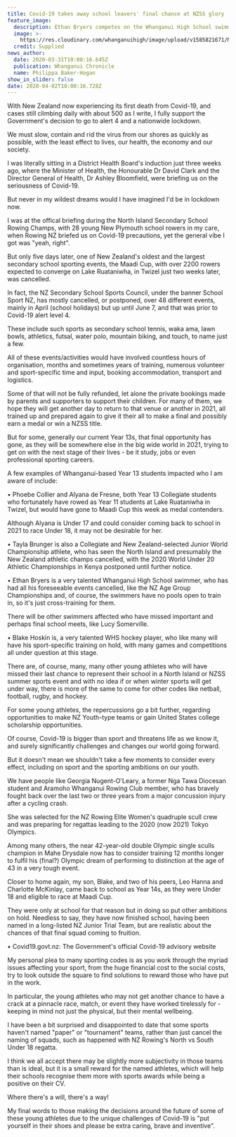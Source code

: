 ```yaml
---
title: Covid-19 takes away school leavers' final chance at NZSS glory
feature_image:
  description: Ethan Bryers competes on the Whanganui High School swimming sports day.
  image: >-
    https://res.cloudinary.com/whanganuihigh/image/upload/v1585821671/News/Ethan_Bryers._Chron_31.3.20.jpg
  credit: Supplied
news_author:
  date: 2020-03-31T10:00:16.645Z
  publication: Whanganui Chronicle
  name: Philippa Baker-Hogan
show_in_slider: false
date: 2020-04-02T10:00:16.728Z
---
```

With New Zealand now experiencing its first death from Covid-19, and cases still climbing daily with about 500 as I write, I fully support the Government's decision to go to alert 4 and a nationwide lockdown.

We must slow, contain and rid the virus from our shores as quickly as possible, with the least effect to lives, our health, the economy and our society.

I was literally sitting in a District Health Board's induction just three weeks ago, where the Minister of Health, the Honourable Dr David Clark and the Director General of Health, Dr Ashley Bloomfield, were briefing us on the seriousness of Covid-19.

But never in my wildest dreams would I have imagined I'd be in lockdown now.

I was at the offical briefing during the North Island Secondary School Rowing Champs, with 28 young New Plymouth school rowers in my care, when Rowing NZ briefed us on Covid-19 precautions, yet the general vibe I got was "yeah, right".

But only five days later, one of New Zealand's oldest and the largest secondary school sporting events, the Maadi Cup, with over 2200 rowers expected to converge on Lake Ruataniwha, in Twizel just two weeks later, was cancelled.

In fact, the NZ Secondary School Sports Council, under the banner School Sport NZ, has mostly cancelled, or postponed, over 48 different events, mainly in April (school holidays) but up until June 7, and that was prior to Covid-19 alert level 4.

These include such sports as secondary school tennis, waka ama, lawn bowls, athletics, futsal, water polo, mountain biking, and touch, to name just a few.

All of these events/activities would have involved countless hours of organisation, months and sometimes years of training, numerous volunteer and sport-specific time and input, booking accommodation, transport and logistics.

Some of that will not be fully refunded, let alone the private bookings made by parents and supporters to support their children.
For many of them, we hope they will get another day to return to that venue or another in 2021, all trained up and prepared again to give it their all to make a final and possibly earn a medal or win a NZSS title.

But for some, generally our current Year 13s, that final opportunity has gone, as they will be somewhere else in the big wide world in 2021, trying to get on with the next stage of their lives - be it study, jobs or even professional sporting careers.

A few examples of Whanganui-based Year 13 students impacted who I am aware of include:

• Phoebe Collier and Alyana de Fresne, both Year 13 Collegiate students who fortunately have rowed as Year 11 students at Lake Ruataniwha in Twizel, but would have gone to Maadi Cup this week as medal contenders.

Although Alyana is Under 17 and could consider coming back to school in 2021 to race Under 18, it may not be desirable for her.

• Tayla Brunger is also a Collegiate and New Zealand-selected Junior World Championship athlete, who has seen the North Island and presumably the New Zealand athletic champs cancelled, with the 2020 World Under 20 Athletic Championships in Kenya postponed until further notice.

• Ethan Bryers is a very talented Whanganui High School swimmer, who has had all his foreseeable events cancelled, like the NZ Age Group Championships and, of course, the swimmers have no pools open to train in, so it's just cross-training for them.

There will be other swimmers affected who have missed important and perhaps final school meets, like Lucy Somerville.

• Blake Hoskin is, a very talented WHS hockey player, who like many will have his sport-specific training on hold, with many games and competitions all under question at this stage.

There are, of course, many, many other young athletes who will have missed their last chance to represent their school in a North Island or NZSS summer sports event and with no idea if or when winter sports will get under way, there is more of the same to come for other codes like netball, football, rugby, and hockey.

For some young athletes, the repercussions go a bit further, regarding opportunities to make NZ Youth-type teams or gain United States college scholarship opportunities.

Of course, Covid-19 is bigger than sport and threatens life as we know it, and surely significantly challenges and changes our world going forward.

But it doesn't mean we shouldn't take a few moments to consider every effect, including on sport and the sporting ambitions on our youth.

We have people like Georgia Nugent-O'Leary, a former Nga Tawa Diocesan student and Aramoho Whanganui Rowing Club member, who has bravely fought back over the last two or three years from a major concussion injury after a cycling crash.

She was selected for the NZ Rowing Elite Women's quadruple scull crew and was preparing for regattas leading to the 2020 (now 2021) Tokyo Olympics.

Among many others, the near 42-year-old double Olympic single sculls champion in Mahe Drysdale now has to consider training 12 months longer to fulfil his (final?) Olympic dream of performing to distinction at the age of 43 in a very tough event.

Closer to home again, my son, Blake, and two of his peers, Leo Hanna and Charlotte McKinlay, came back to school as Year 14s, as they were Under 18 and eligible to race at Maadi Cup.

They were only at school for that reason but in doing so put other ambitions on hold. Needless to say, they have now finished school, having been named in a long-listed NZ Junior Trial Team, but are realistic about the chances of that final squad coming to fruition.

• Covid19.govt.nz: The Government's official Covid-19 advisory website

My personal plea to many sporting codes is as you work through the myriad issues affecting your sport, from the huge financial cost to the social costs, try to look outside the square to find solutions to reward those who have put in the work.

In particular, the young athletes who may not get another chance to have a crack at a pinnacle race, match, or event they have worked tirelessly for - keeping in mind not just the physical, but their mental wellbeing.

I have been a bit surprised and disappointed to date that some sports haven't named "paper" or "tournament" teams, rather than just cancel the naming of squads, such as happened with NZ Rowing's North vs South Under 18 regatta.

I think we all accept there may be slightly more subjectivity in those teams than is ideal, but it is a small reward for the named athletes, which will help their schools recognise them more with sports awards while being a positive on their CV.

Where there's a will, there's a way!

My final words to those making the decisions around the future of some of these young athletes due to the unique challenges of Covid-19 is "put yourself in their shoes and please be extra caring, brave and inventive".

